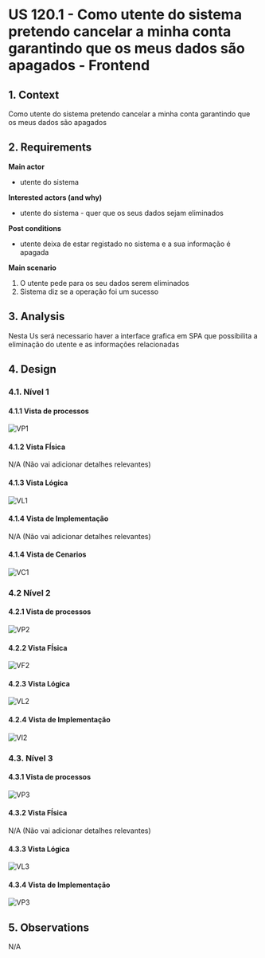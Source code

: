 # US 120.1 - Como utente do sistema pretendo cancelar a minha conta garantindo que os meus dados são apagados - Frontend


## 1. Context

Como utente do sistema pretendo cancelar a minha conta garantindo que os meus dados são apagados

## 2. Requirements

**Main actor**

* utente do sistema

**Interested actors (and why)**

* utente do sistema - quer que os seus dados sejam eliminados          

**Post conditions**

*  utente deixa de estar registado no sistema e a sua informação é apagada 

**Main scenario**

1. O utente pede para os seu dados serem eliminados
2. Sistema diz se a operação foi um sucesso
 
 

## 3. Analysis

Nesta Us será necessario haver a interface grafica em SPA que possibilita a eliminação do utente e as informações relacionadas

## 4. Design

### 4.1. Nível 1

#### 4.1.1 Vista de processos

![VP1](N1/N1_VP.svg)

#### 4.1.2 Vista FÍsica

N/A (Não vai adicionar detalhes relevantes)

#### 4.1.3 Vista Lógica

![VL1](/docs/Sprint_C/N1/VL.svg)

#### 4.1.4 Vista de Implementação

N/A (Não vai adicionar detalhes relevantes)

#### 4.1.4 Vista de Cenarios

![VC1](/docs/Sprint_C/N1/VC.svg)

### 4.2 Nível 2

#### 4.2.1 Vista de processos

![VP2](N2/N2_VP.svg)

#### 4.2.2 Vista FÍsica

![VF2](/docs/Sprint_C/N2/VF.svg)


#### 4.2.3 Vista Lógica

![VL2](/docs/Sprint_C/N2/VL.svg)

#### 4.2.4 Vista de Implementação

![VI2](/docs/Sprint_C/N2/VI.svg)

### 4.3. Nível 3 

#### 4.3.1 Vista de processos

![VP3](N3/N3_VP.svg)


#### 4.3.2 Vista FÍsica

N/A (Não vai adicionar detalhes relevantes)

#### 4.3.3 Vista Lógica

![VL3](/docs/Sprint_C/N3/VL_SPA.svg)


#### 4.3.4 Vista de Implementação

![VP3](/docs/Sprint_C/N3/VI_SPA.svg)


## 5. Observations
N/A